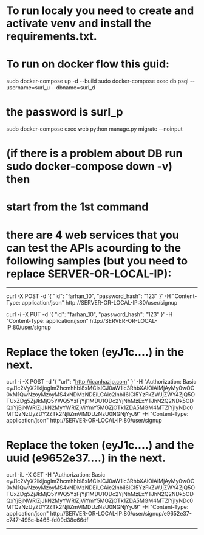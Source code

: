 # To run localy you need to create and activate venv and install the requirements.txt.
# To run on docker flow this guid:
sudo docker-compose up -d --build
sudo docker-compose exec db psql --username=surl_u --dbname=surl_d
# the password is surl_p
sudo docker-compose exec web python manage.py migrate --noinput
# (if there is a problem about DB run sudo docker-compose down -v) then 
# start from the 1st command
# there are 4 web services that you can test the APIs acourding to the following samples (but you need to replace SERVER-OR-LOCAL-IP):

------------------

curl -X POST -d '{ "id": "farhan_10", "password_hash": "123" }' -H "Content-Type: application/json" http://SERVER-OR-LOCAL-IP:80/user/signup

curl -i -X PUT -d '{ "id": "farhan_10", "password_hash": "123" }' -H "Content-Type: application/json" http://SERVER-OR-LOCAL-IP:80/user/signup

# Replace the token (eyJ1c....) in the next. 
curl -i -X POST -d '{ "url": "http://icanhazip.com" }' -H "Authorization: Basic eyJ1c2VyX2lkIjogImZhcmhhbl8xMCIsICJ0aW1lc3RhbXAiOiAiMjAyMy0wOC0xM1QwNzoyMzoyMS4xNDMzNDEiLCAic2lnbiI6ICI5YzFkZWJjZWY4ZjQ5OTUxZDg5ZjJkMjQ5YWQ5YzFjYjI1MDU1ODc2YjNhMzExYTJhN2Q2NDk5ODQxYjBjNWRlZjJkN2MyYWRlZjViYmY5MGZjOTk1ZDA5MGM4MTZlYjIyNDc0MTQzNzUyZDY2ZTk2NjliZmVlMDUzNzU0NGNjYyJ9" -H "Content-Type: application/json" http://SERVER-OR-LOCAL-IP:80/user/signup

# Replace the token (eyJ1c....) and the uuid (e9652e37....) in the next. 
curl -iL -X GET -H "Authorization: Basic eyJ1c2VyX2lkIjogImZhcmhhbl8xMCIsICJ0aW1lc3RhbXAiOiAiMjAyMy0wOC0xM1QwNzoyMzoyMS4xNDMzNDEiLCAic2lnbiI6ICI5YzFkZWJjZWY4ZjQ5OTUxZDg5ZjJkMjQ5YWQ5YzFjYjI1MDU1ODc2YjNhMzExYTJhN2Q2NDk5ODQxYjBjNWRlZjJkN2MyYWRlZjViYmY5MGZjOTk1ZDA5MGM4MTZlYjIyNDc0MTQzNzUyZDY2ZTk2NjliZmVlMDUzNzU0NGNjYyJ9" -H "Content-Type: application/json" http://SERVER-OR-LOCAL-IP:80/user/signup/e9652e37-c747-495c-b465-fd09d38e66df

------------------

